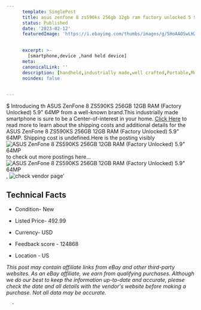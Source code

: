 ```yaml
---
      template: SinglePost
      title: asus zenfone 8 zs590ks 256gb 12gb ram factory unlocked 5 9 64mp
      status: Published
      date: '2023-02-12'
      featuredImage: 'https://i.ebayimg.com/thumbs/images/g/5HoAAOSwLHZgnDJ5/s-l225.jpg'
       

      excerpt: >-
        [smartphone,device ,hand held device]
      meta:
      canonicalLink: ''
      description: [handheld,industrially made,well crafted,Portable,Mobile,Compact,Convenient,Lightweight,Maneuverable,Man-portable,Miniature,Carriable,Hand-held,Light,Holdable,Transportable,Mobile device,Pocket-sized,On-the-go,Wireless,Cordless,Compact size,Convenient size, smartphone,device ,hand held device]
      noindex: false
      

---
```

$
      Introducing th ASUS ZenFone 8 ZS590KS 256GB 12GB RAM (Factory Unlocked) 5.9" 64MP from a well-known brand.This industrially made smartphone is sure to be a Center-of-interest in your home. [Click Here](https://www.ebay.com/itm/194126131564?hash=item2d32d1b16c%3Ag%3A5HoAAOSwLHZgnDJ5&mkevt=1&mkcid=1&mkrid=711-53200-19255-0&campid=%253CePNCampaignId%253E&customid=%253CreferenceId%253E&toolid=10049) to read more to learn about the shipping costs and additional details for the ASUS ZenFone 8 ZS590KS 256GB 12GB RAM (Factory Unlocked) 5.9" 64MP. Shipping cost is undefined.Here is the posting visibly ![ASUS ZenFone 8 ZS590KS 256GB 12GB RAM (Factory Unlocked) 5.9" 64MP](https://i.ebayimg.com/thumbs/images/g/5HoAAOSwLHZgnDJ5/s-l225.jpg) to check out more postings here... ![ASUS ZenFone 8 ZS590KS 256GB 12GB RAM (Factory Unlocked) 5.9" 64MP](https://i.ebayimg.com/images/g/5HoAAOSwLHZgnDJ5/s-l1600.jpg), ![check vendor page]()'

      

 ## Technical Facts 



     
      

 - Condition- New 


      

 - Listed Price- 492.99 


      

 - Currency- USD 


      

 - Feedback score - 124868 


      

 - Location - US 


      
      

 *_This post may contain affiliate links from eBay and other third-party websites. As an eBay affiliate, we earn from qualifying purchases. Although we do our best to keep the information up-to-date and accurate, please check the date and all details with the vendor's website before making a purchase. Not all data may be accurate._*




      -
